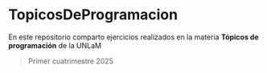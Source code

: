 # TopicosDeProgramacion

En este repositorio comparto ejercicios realizados en la materia **Tópicos de programación** de la UNLaM
>Primer cuatrimestre 2025
